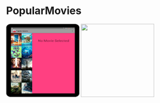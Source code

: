 # PopularMovies


<img src="movie-main.png" width="200" height="200">  <img src="movie-detail.png" width="200" height="200"> 

